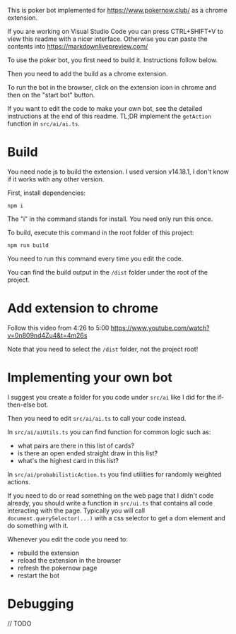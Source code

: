 This is poker bot implemented for https://www.pokernow.club/ as a chrome extension.

If you are working on Visual Studio Code you can press CTRL+SHIFT+V to view this readme with a nicer interface.
Otherwise you can paste the contents into https://markdownlivepreview.com/

To use the poker bot, you first need to build it. Instructions follow below.

Then you need to add the build as a chrome extension.

To run the bot in the browser, click on the extension icon in chrome and then on the "start bot" button.

If you want to edit the code to make your own bot, see the detailed instructions at the end of this readme.
TL;DR implement the `getAction` function in `src/ai/ai.ts`.


# Build

You need node js to build the extension. I used version v14.18.1, I don't know if it works with any other version.

First, install dependencies:
```
npm i
```

The "i" in the command stands for install. You need only run this once.


To build, execute this command in the root folder of this project:
```
npm run build
```

You need to run this command every time you edit the code.

You can find the build output in the `/dist` folder under the root of the project.


# Add extension to chrome

Follow this video from 4:26 to 5:00
https://www.youtube.com/watch?v=0n809nd4Zu4&t=4m26s

Note that you need to select the `/dist` folder, not the project root!


# Implementing your own bot

I suggest you create a folder for you code under `src/ai` like I did for the if-then-else bot.

Then you need to edit `src/ai/ai.ts` to call your code instead.

In `src/ai/aiUtils.ts` you can find function for common logic such as:
* what pairs are there in this list of cards?
* is there an open ended straight draw in this list?
* what's the highest card in this list?

In `src/ai/probabilisticAction.ts` you find utilities for randomly weighted actions.

If you need to do or read something on the web page that I didn't code already, you should write a function in `src/ui.ts` that contains all code interacting with the page.
Typically you will call `document.querySelector(...)` with a css selector to get a dom element and do something with it.

Whenever you edit the code you need to:
* rebuild the extension
* reload the extension in the browser
* refresh the pokernow page
* restart the bot


# Debugging

// TODO
